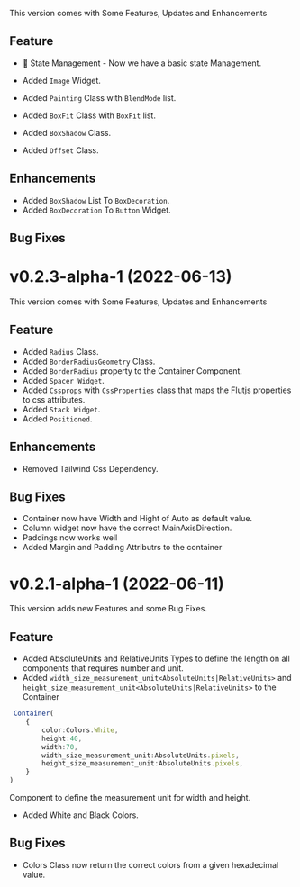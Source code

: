 This version comes with Some Features, Updates and Enhancements
## Feature
* 🚀 State Management  - Now we have a basic state Management.
* Added `Image` Widget.
* Added `Painting` Class with `BlendMode` list.
* Added `BoxFit` Class with `BoxFit` list.
* Added `BoxShadow` Class.


* Added `Offset` Class.

## Enhancements
* Added `BoxShadow` List To `BoxDecoration`.
* Added `BoxDecoration` To `Button` Widget.
## Bug Fixes




# v0.2.3-alpha-1 (2022-06-13)
This version comes with Some Features, Updates and Enhancements
## Feature
* Added `Radius` Class.
* Added `BorderRadiusGeometry` Class.
* Added `BorderRadius` property to the Container Component.
* Added `Spacer Widget`.
* Added `Cssprops` with `CssProperties` class that maps the Flutjs properties to css attributes.
* Added `Stack Widget`.
* Added `Positioned`.

## Enhancements
* Removed Tailwind Css Dependency.

## Bug Fixes
* Container now have Width and Hight of Auto as default value.
* Column widget now have the correct MainAxisDirection.
* Paddings now works well
* Added Margin and Padding Attributrs to the container



# v0.2.1-alpha-1 (2022-06-11)
This version adds new Features and some Bug Fixes.
## Feature
* Added AbsoluteUnits and RelativeUnits Types to define the length on all components that requires number and unit.
* Added `width_size_measurement_unit<AbsoluteUnits|RelativeUnits>` and `height_size_measurement_unit<AbsoluteUnits|RelativeUnits>` to the Container 

```ts
 Container(
    {
        color:Colors.White,
        height:40,
        width:70,
        width_size_measurement_unit:AbsoluteUnits.pixels,
        height_size_measurement_unit:AbsoluteUnits.pixels,
    }
)
```


Component to define the measurement unit for width and height.
* Added White and Black Colors.

## Bug Fixes
* Colors Class now return the correct colors from a given hexadecimal value. 